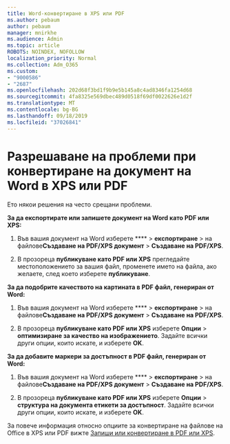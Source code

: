 ```yaml
---
title: Word-конвертиране в XPS или PDF
ms.author: pebaum
author: pebaum
manager: mnirkhe
ms.audience: Admin
ms.topic: article
ROBOTS: NOINDEX, NOFOLLOW
localization_priority: Normal
ms.collection: Adm_O365
ms.custom:
- "9000586"
- "2687"
ms.openlocfilehash: 202d68f3bd1f9b9e5b145a8c4ad8346fa1254d68
ms.sourcegitcommit: 4fa8325e569dbec489d0518f69df0022626e1d2f
ms.translationtype: MT
ms.contentlocale: bg-BG
ms.lasthandoff: 09/18/2019
ms.locfileid: "37026841"
---
```

# <a name="resolve-issues-converting-a-word-document-to-xps-or-pdf"></a>Разрешаване на проблеми при конвертиране на документ на Word в XPS или PDF

Ето някои решения на често срещани проблеми. 

**За да експортирате или запишете документ на Word като PDF или XPS:**

1. Във вашия документ на Word изберете **** > **експортиране** > на файлове**Създаване на PDF/XPS документ** > **Създаване на PDF/XPS**.

2. В прозореца **публикуване като PDF или XPS** прегледайте местоположението за вашия файл, променете името на файла, ако желаете, след което изберете **публикуване**.

**За да подобрите качеството на картината в PDF файл, генериран от Word:**

1. Във вашия документ на Word изберете **** > **експортиране** > на файлове**Създаване на PDF/XPS документ** > **Създаване на PDF/XPS**.

2. В прозореца **публикуване като PDF или XPS** изберете **Опции** > **оптимизиране за качество на изображението**. Задайте всички други опции, които искате, и изберете **OK**. 

**За да добавите маркери за достъпност в PDF файл, генериран от Word:**
 
1. Във вашия документ на Word изберете **** > **експортиране** > на файлове**Създаване на PDF/XPS документ** > **Създаване на PDF/XPS**.

2. В прозореца **публикуване като PDF или XPS** изберете **Опции** > **структура на документа етикети за достъпност**. Задайте всички други опции, които искате, и изберете **OK**.

За повече информация относно опциите за конвертиране на файлове на Office в XPS или PDF вижте [Запиши или конвертиране в PDF или XPS](https://support.office.com/article/d85416c5-7d77-4fd6-a216-6f4bf7c7c110).